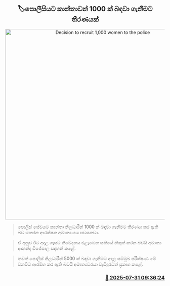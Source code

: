 <p align='center'><b><h2 align='center' title='Decision to recruit 1,000 women to the police'>🏷පොලීසියට කාන්තාවන් 1000 ක් බඳවා ගැනීමට තීරණයක්</h2></b></p>
<p align='center'><img src='https://helakuru.sgp1.cdn.digitaloceanspaces.com/esana/images/lib/srilanka-police[1].jpg' width='600' alt='Decision to recruit 1,000 women to the police'></p>

> පොලිස් සේවයට කාන්තා නිලධාරීන් 1000 ක් බඳවා ගැනීමට තීරණය කර ඇති බව මහජන ආරක්ෂක අමාත්‍යංශය පවසනවා.

> ඒ අනුව ඊට අදාළ ගැසට් නිවේදනය එළැඹෙ​න සතියේ නිකුත් කරන බවයි අමාත්‍ය ආනන්ද විජේපාල සඳහන් කළේ.

> තවත් පොලිස් නිලධාරීන් 5000 ක් බඳවා ගැනීමට අදාල සම්මුඛ පරීක්ෂණ මේ වනවිට ආරම්භ කර ඇති බවයි අමාත්‍යවරයා වැඩිදුරටත් ප්‍රකාශ කළේ.



<h3 align='right'><a href='https://www.helakuru.lk/esana/p/112312/'>📅 2025-07-31 09:36:24</a></h3>
